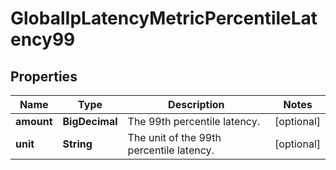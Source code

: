 

# GlobalIpLatencyMetricPercentileLatency99


## Properties

| Name | Type | Description | Notes |
|------------ | ------------- | ------------- | -------------|
|**amount** | **BigDecimal** | The 99th percentile latency. |  [optional] |
|**unit** | **String** | The unit of the 99th percentile latency. |  [optional] |



